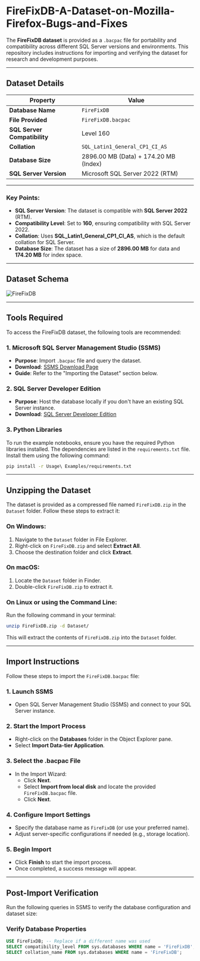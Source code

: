 # FireFixDB-A-Dataset-on-Mozilla-Firefox-Bugs-and-Fixes

The **FireFixDB dataset** is provided as a `.bacpac` file for portability and compatibility across different SQL Server versions and environments. This repository includes instructions for importing and verifying the dataset for research and development purposes.

---

## Dataset Details

| **Property**                 | **Value**                             |
| ---------------------------- | ------------------------------------- |
| **Database Name**            | `FireFixDB`                           |
| **File Provided**            | `FireFixDB.bacpac`                    |
| **SQL Server Compatibility** | Level 160                             |
| **Collation**                | `SQL_Latin1_General_CP1_CI_AS`        |
| **Database Size**            | 2896.00 MB (Data) + 174.20 MB (Index) |
| **SQL Server Version**       | Microsoft SQL Server 2022 (RTM)       |

---

### Key Points:

- **SQL Server Version**: The dataset is compatible with **SQL Server 2022** (RTM).
- **Compatibility Level**: Set to **160**, ensuring compatibility with SQL Server 2022.
- **Collation**: Uses **SQL_Latin1_General_CP1_CI_AS**, which is the default collation for SQL Server.
- **Database Size**: The dataset has a size of **2896.00 MB** for data and **174.20 MB** for index space.

---

## Dataset Schema
![FireFixDB](https://github.com/user-attachments/assets/78b2c1ad-e17a-4f1f-b3f2-c1a0948f40b4)

---

## Tools Required

To access the FireFixDB dataset, the following tools are recommended:

### 1. Microsoft SQL Server Management Studio (SSMS)

- **Purpose**: Import `.bacpac` file and query the dataset.
- **Download**: [SSMS Download Page](https://learn.microsoft.com/sql/ssms/download-sql-server-management-studio-ssms)
- **Guide**: Refer to the "Importing the Dataset" section below.

### 2. SQL Server Developer Edition

- **Purpose**: Host the database locally if you don't have an existing SQL Server instance.
- **Download**: [SQL Server Developer Edition](https://www.microsoft.com/sql-server/sql-server-downloads)

### 3. Python Libraries

To run the example notebooks, ensure you have the required Python libraries installed. The dependencies are listed in the `requirements.txt` file. Install them using the following command:

```bash
pip install -r Usage\ Examples/requirements.txt
```

---

## Unzipping the Dataset

The dataset is provided as a compressed file named `FireFixDB.zip` in the `Dataset` folder. Follow these steps to extract it:

### On Windows:

1. Navigate to the `Dataset` folder in File Explorer.
2. Right-click on `FireFixDB.zip` and select **Extract All**.
3. Choose the destination folder and click **Extract**.

### On macOS:

1. Locate the `Dataset` folder in Finder.
2. Double-click `FireFixDB.zip` to extract it.

### On Linux or using the Command Line:

Run the following command in your terminal:

```bash
unzip FireFixDB.zip -d Dataset/
```

This will extract the contents of `FireFixDB.zip` into the `Dataset` folder.

---

## Import Instructions

Follow these steps to import the `FireFixDB.bacpac` file:

### 1. Launch SSMS

- Open SQL Server Management Studio (SSMS) and connect to your SQL Server instance.

### 2. Start the Import Process

- Right-click on the **Databases** folder in the Object Explorer pane.
- Select **Import Data-tier Application**.

### 3. Select the .bacpac File

- In the Import Wizard:
  - Click **Next**.
  - Select **Import from local disk** and locate the provided `FireFixDB.bacpac` file.
  - Click **Next**.

### 4. Configure Import Settings

- Specify the database name as `FireFixDB` (or use your preferred name).
- Adjust server-specific configurations if needed (e.g., storage location).

### 5. Begin Import

- Click **Finish** to start the import process.
- Once completed, a success message will appear.

---

## Post-Import Verification

Run the following queries in SSMS to verify the database configuration and dataset size:

### Verify Database Properties

```sql
USE FireFixDB; -- Replace if a different name was used
SELECT compatibility_level FROM sys.databases WHERE name = 'FireFixDB';
SELECT collation_name FROM sys.databases WHERE name = 'FireFixDB';
```
